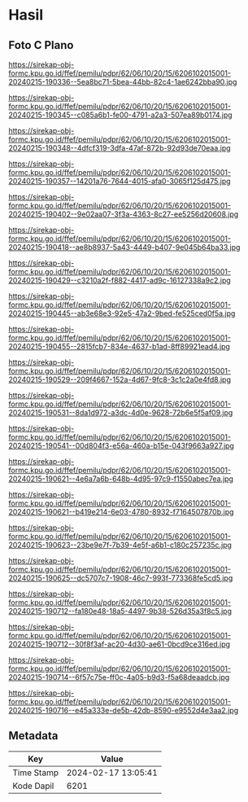# Hasil

## Foto C Plano

https://sirekap-obj-formc.kpu.go.id/ffef/pemilu/pdpr/62/06/10/20/15/6206102015001-20240215-190336--5ea8bc71-5bea-44bb-82c4-1ae6242bba90.jpg

https://sirekap-obj-formc.kpu.go.id/ffef/pemilu/pdpr/62/06/10/20/15/6206102015001-20240215-190345--c085a6b1-fe00-4791-a2a3-507ea89b0174.jpg

https://sirekap-obj-formc.kpu.go.id/ffef/pemilu/pdpr/62/06/10/20/15/6206102015001-20240215-190348--4dfcf319-3dfa-47af-872b-92d93de70eaa.jpg

https://sirekap-obj-formc.kpu.go.id/ffef/pemilu/pdpr/62/06/10/20/15/6206102015001-20240215-190357--14201a76-7644-4015-afa0-3065f125d475.jpg

https://sirekap-obj-formc.kpu.go.id/ffef/pemilu/pdpr/62/06/10/20/15/6206102015001-20240215-190402--9e02aa07-3f3a-4363-8c27-ee5256d20608.jpg

https://sirekap-obj-formc.kpu.go.id/ffef/pemilu/pdpr/62/06/10/20/15/6206102015001-20240215-190418--ae8b8937-5a43-4449-b407-9e045b64ba33.jpg

https://sirekap-obj-formc.kpu.go.id/ffef/pemilu/pdpr/62/06/10/20/15/6206102015001-20240215-190429--c3210a2f-f882-4417-ad9c-16127338a9c2.jpg

https://sirekap-obj-formc.kpu.go.id/ffef/pemilu/pdpr/62/06/10/20/15/6206102015001-20240215-190445--ab3e68e3-92e5-47a2-9bed-fe525ced0f5a.jpg

https://sirekap-obj-formc.kpu.go.id/ffef/pemilu/pdpr/62/06/10/20/15/6206102015001-20240215-190455--2815fcb7-834e-4637-b1ad-8ff89921ead4.jpg

https://sirekap-obj-formc.kpu.go.id/ffef/pemilu/pdpr/62/06/10/20/15/6206102015001-20240215-190529--209f4667-152a-4d67-9fc8-3c1c2a0e4fd8.jpg

https://sirekap-obj-formc.kpu.go.id/ffef/pemilu/pdpr/62/06/10/20/15/6206102015001-20240215-190531--8da1d972-a3dc-4d0e-9628-72b6e5f5af09.jpg

https://sirekap-obj-formc.kpu.go.id/ffef/pemilu/pdpr/62/06/10/20/15/6206102015001-20240215-190541--00d804f3-e56a-460a-b15e-043f9663a927.jpg

https://sirekap-obj-formc.kpu.go.id/ffef/pemilu/pdpr/62/06/10/20/15/6206102015001-20240215-190621--4e6a7a6b-648b-4d95-97c9-f1550abec7ea.jpg

https://sirekap-obj-formc.kpu.go.id/ffef/pemilu/pdpr/62/06/10/20/15/6206102015001-20240215-190621--b419e214-6e03-4780-8932-f7164507870b.jpg

https://sirekap-obj-formc.kpu.go.id/ffef/pemilu/pdpr/62/06/10/20/15/6206102015001-20240215-190623--23be9e7f-7b39-4e5f-a6b1-c180c257235c.jpg

https://sirekap-obj-formc.kpu.go.id/ffef/pemilu/pdpr/62/06/10/20/15/6206102015001-20240215-190625--dc5707c7-1908-46c7-993f-773368fe5cd5.jpg

https://sirekap-obj-formc.kpu.go.id/ffef/pemilu/pdpr/62/06/10/20/15/6206102015001-20240215-190712--fa180e48-18a5-4497-9b38-526d35a3f8c5.jpg

https://sirekap-obj-formc.kpu.go.id/ffef/pemilu/pdpr/62/06/10/20/15/6206102015001-20240215-190712--30f8f3af-ac20-4d30-ae61-0bcd9ce316ed.jpg

https://sirekap-obj-formc.kpu.go.id/ffef/pemilu/pdpr/62/06/10/20/15/6206102015001-20240215-190714--6f57c75e-ff0c-4a05-b9d3-f5a68deaadcb.jpg

https://sirekap-obj-formc.kpu.go.id/ffef/pemilu/pdpr/62/06/10/20/15/6206102015001-20240215-190716--e45a333e-de5b-42db-8590-e9552d4e3aa2.jpg


## Metadata

| Key        | Value               |
| ---------- | ------------------- |
| Time Stamp | 2024-02-17 13:05:41 |
| Kode Dapil | 6201                |



